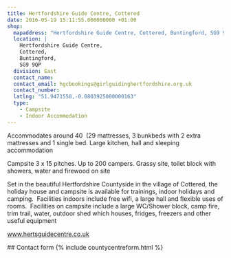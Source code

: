 ```yaml
---
title: Hertfordshire Guide Centre, Cottered
date: 2016-05-19 15:11:55.000000000 +01:00
shop:
  mapaddress: "Hertfordshire Guide Centre, Cottered, Buntingford, SG9 9QP"
  location: |
    Hertfordshire Guide Centre,  
    Cottered,  
    Buntingford,  
    SG9 9QP
  division: East
  contact_name: 
  contact_email: hgcbookings@girlguidinghertfordshire.org.uk
  contact_number: 
  latlng: "51.9471558,-0.0803925000000163"
  type:
    - Campsite
    - Indoor Accommodation
---
```

<p>Accommodates around 40  (29 mattresses, 3 bunkbeds with 2 extra mattresses and 1 single bed. Large kitchen, hall and sleeping accommodation</p>
<p>Campsite 3 x 15 pitches. Up to 200 campers. Grassy site, toilet block with showers, water and firewood on site</p>
<p>Set in the beautiful Hertfordshire Countyside in the village of Cottered, the holiday house and campsite is available for trainings, indoor holidays and camping.  Facilities indoors include free wifi, a large hall and flexible uses of rooms.  Facilities on campsite include a large WC/Shower block, camp fire, trim trail, water, outdoor shed which houses, fridges, freezers and other useful equipment</p>
<p><a href="http://www.hertsguidecentre.co.uk">www.hertsguidecentre.co.uk</a></p>
## Contact form
{% include countycentreform.html %}